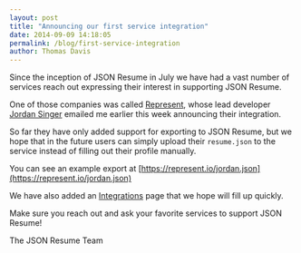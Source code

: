 ```yaml
---
layout: post
title: "Announcing our first service integration"
date: 2014-09-09 14:18:05
permalink: /blog/first-service-integration
author: Thomas Davis
---
```


Since the inception of JSON Resume in July we have had a vast number of services reach out expressing their interest in supporting JSON Resume.

One of those companies was called [Represent](http://represent.io),  whose lead developer [Jordan Singer](https://twitter.com/jsngr) emailed me earlier this week announcing their integration.

So far they have only added support for exporting to JSON Resume, but we hope that in the future users can simply upload their `resume.json` to the service instead of filling out their profile manually.

You can see an example export at [https://represent.io/jordan.json](https://represent.io/jordan.json)

We have also added an [Integrations](/integrations) page that we hope will fill up quickly.

Make sure you reach out and ask your favorite services to support JSON Resume!

The JSON Resume Team
